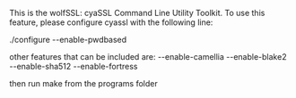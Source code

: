 This is the wolfSSL: cyaSSL Command Line Utility Toolkit.
To use this feature, please configure cyassl with the following line:

./configure --enable-pwdbased 

other features that can be included are:
        --enable-camellia
        --enable-blake2
        --enable-sha512
        --enable-fortress

then run make from the programs folder
